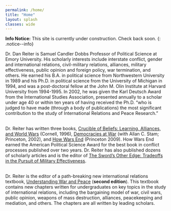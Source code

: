 ```yaml
---
permalink: /home/
title: "Home"
layout: splash
classes: wide
---
```


**Info Notice:** This site is currently under construction. Check back soon.
{: .notice--info}

Dr. Dan Reiter is Samuel Candler Dobbs Professor of Political Science at Emory University. His scholarly interests include interstate conflict, gender and international relations, civil-military relations, alliances, military effectiveness, public opinion and foreign policy, war termination, and others. He earned his B.A. in political science from Northwestern University in 1989 and his Ph.D. in political science from the University of Michigan in 1994, and was a post-doctoral fellow at the John M. Olin Institute at Harvard University from 1994-1995. In 2002, he was given the Karl Deutsch Award from the International Studies Association, presented annually to a scholar under age 40 or within ten years of having received the Ph.D. “who is judged to have made (through a body of publications) the most significant contribution to the study of International Relations and Peace Research.”
<br />  <br />

Dr. Reiter has written three books, [Crucible of Beliefs: Learning, Alliances, and World Wars](https://www.amazon.com/Crucible-Beliefs-Learning-Alliances-Security/dp/0801431883) (Cornell, 1996), [Democracies at War](https://www.amazon.com/Democracies-at-War-Dan-Reiter/dp/0691089493/ref=sr_1_1?s=books&ie=UTF8&qid=1538355928&sr=1-1&keywords=democracies+at+war) (with Allan C. Stam; Princeton, 2002), and [How Wars End](https://www.amazon.com/Democracies-at-War-Dan-Reiter/dp/0691089493/ref=sr_1_1?s=books&ie=UTF8&qid=1538355928&sr=1-1&keywords=democracies+at+war) (Princeton 2009). How Wars End earned the American Political Science Award for the best book in conflict processes published over two years.  Dr. Reiter has also published dozens of scholarly articles and is the editor of [The Sword’s Other Edge: Tradeoffs in the Pursuit of Military Effectiveness](https://www.amazon.com/Swords-Other-Edge-Trade-offs-Effectiveness/dp/1108404138/ref=sr_1_1?s=books&ie=UTF8&qid=1538355987&sr=1-1&keywords=The+Sword%E2%80%99s+Other+Edge%3A+Tradeoffs+in+the+Pursuit+of+Military+Effectiveness). <br />  <br />

Dr. Reiter is the editor of a path-breaking new international relations textbook, [Understanding War and Peace](https://www.understandingwarandpeace.com/) (**second edition**). This textbook contains new chapters written for undergraduates on key topics in the study of international relations, including the bargaining model of war, civil wars, public opinion, weapons of mass destruction, alliances, peacekeeping and mediation, and others.  The chapters are all written by leading scholars. 
